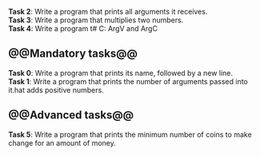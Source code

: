   
**Task 2**: Write a program that prints all arguments it receives.  
**Task 3**: Write a program that multiplies two numbers.  
**Task 4**: Write a program t# C: ArgV and ArgC

## @@Mandatory tasks@@

**Task 0**: Write a program that prints its name, followed by a new line.  
**Task 1**: Write a program that prints the number of arguments passed into it.hat adds positive numbers.  

## @@Advanced tasks@@

**Task 5**: Write a program that prints the minimum number of coins to make change for an amount of money.
